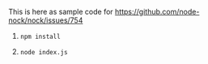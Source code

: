 This is here as sample code for https://github.com/node-nock/nock/issues/754

1. `npm install`

2. `node index.js`
